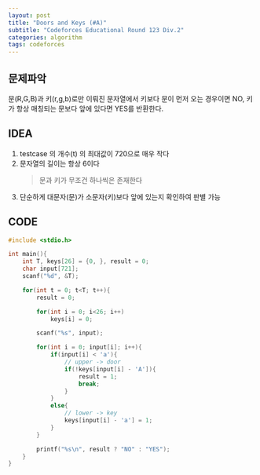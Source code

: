 ```yaml
---
layout: post
title: "Doors and Keys (#A)"
subtitle: "Codeforces Educational Round 123 Div.2"
categories: algorithm
tags: codeforces
---
```


## 문제파악

문(R,G,B)과 키(r,g,b)로만 이뤄진 문자열에서 키보다 문이 먼저 오는 경우이면 NO, 키가 항상 매칭되는 문보다 앞에 있다면 YES를 반환한다.



## IDEA

1. testcase 의 개수(t) 의 최대값이 720으로 매우 작다
2. 문자열의 길이는 항상 6이다 
    > 문과 키가 무조건 하나씩은 존재한다
3. 단순하게 대문자(문)가 소문자(키)보다 앞에 있는지 확인하여 판별 가능



## CODE

```c++
#include <stdio.h>

int main(){
    int T, keys[26] = {0, }, result = 0;
    char input[721];
    scanf("%d", &T);

    for(int t = 0; t<T; t++){
        result = 0;

        for(int i = 0; i<26; i++)
            keys[i] = 0;

        scanf("%s", input);

        for(int i = 0; input[i]; i++){
            if(input[i] < 'a'){
                // upper -> door
                if(!keys[input[i] - 'A']){
                    result = 1;
                    break;
                }
            }
            else{
                // lower -> key
                keys[input[i] - 'a'] = 1;
            }
        }

        printf("%s\n", result ? "NO" : "YES");
    }
}
```
